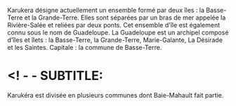 <!-- TITLE: Karukéra / Guadeloupe -->

Karukera désigne actuellement un ensemble formé par deux îles : la Basse-Terre et la Grande-Terre. Elles sont séparées par un bras de mer appelée la Rivière-Salée et reliées par deux ponts.
Cet ensemble d'île est également connu sous le nom de Guadeloupe.
La Guadeloupe est un archipel composé d’îles et îlets : la Basse-Terre, la Grande-Terre, Marie-Galante, La Désirade et les Saintes.
Capitale : la commune de Basse-Terre.

# <! - - SUBTITLE: 

<!-- SUBTITLE: Présentation de l'archipel Karukéra ou la Guadeloupe -->

Karukéra est divisée en plusieurs communes dont Baie-Mahault fait partie.